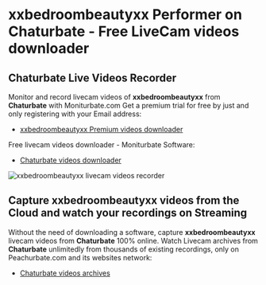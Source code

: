# xxbedroombeautyxx Performer on Chaturbate - Free LiveCam videos downloader

## Chaturbate Live Videos Recorder

Monitor and record livecam videos of **xxbedroombeautyxx** from **Chaturbate** with Moniturbate.com
Get a premium trial for free by just and only registering with your Email address:
* [xxbedroombeautyxx Premium videos downloader](https://moniturbate.com/request-demo-licence-key.html)

Free livecam videos downloader - Moniturbate Software:
* [Chaturbate videos downloader](https://moniturbate.com/moniturbate-download-software.html)

![xxbedroombeautyxx livecam videos recorder](https://peachurnet.com/templates/moniturbate-software.png)


## Capture xxbedroombeautyxx videos from the Cloud and watch your recordings on Streaming

Without the need of downloading a software, capture **xxbedroombeautyxx** livecam videos from **Chaturbate** 100% online.
Watch Livecam archives from **Chaturbate** unlimitedly from thousands of existing recordings, only on Peachurbate.com and its websites network:
* [Chaturbate videos archives](https://peachurnet.com/)